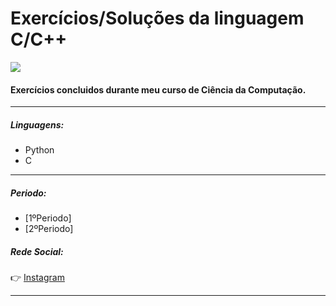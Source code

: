 # Exercícios/Soluções da linguagem C/C++
![](https://i.imgur.com/JABXrOp.png)

#### Exercícios concluidos durante meu curso de Ciência da Computação.
***
##### Linguagens:
 - Python
 - C
***

##### Periodo:
 - [1ºPeriodo]
 - [2ºPeriodo]

##### Rede Social:

:point_right: [Instagram](https://www.instagram.com/nicaaaaoo/)
***

